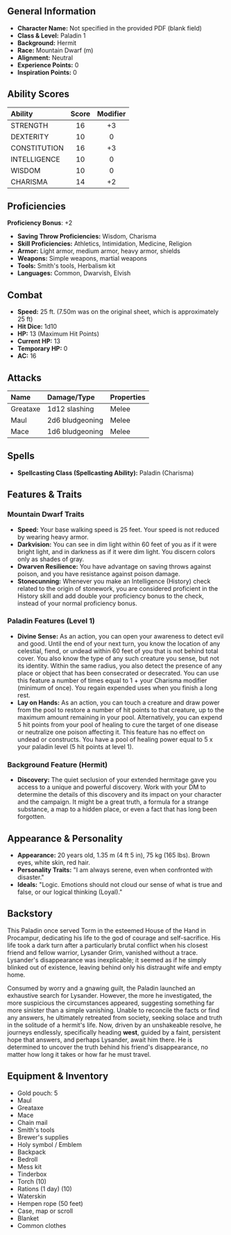 ## General Information

- **Character Name:** Not specified in the provided PDF (blank field)
- **Class & Level:** Paladin 1
- **Background:** Hermit
- **Race:** Mountain Dwarf (m)
- **Alignment:** Neutral
- **Experience Points:** 0
- **Inspiration Points:** 0


## Ability Scores

| Ability      | Score | Modifier |
| :----------- | :---: | :------: |
| STRENGTH     |  16   |    +3    |
| DEXTERITY    |  10   |    0     |
| CONSTITUTION |  16   |    +3    |
| INTELLIGENCE |  10   |    0     |
| WISDOM       |  10   |    0     |
| CHARISMA     |  14   |    +2    |


## Proficiencies

**Proficiency Bonus**: +2

- **Saving Throw Proficiencies:** Wisdom, Charisma
- **Skill Proficiencies:** Athletics, Intimidation, Medicine, Religion
- **Armor:** Light armor, medium armor, heavy armor, shields
- **Weapons:** Simple weapons, martial weapons
- **Tools:** Smith's tools, Herbalism kit
- **Languages:** Common, Dwarvish, Elvish


## Combat

- **Speed:** 25 ft. (7.50m was on the original sheet, which is approximately 25 ft)
- **Hit Dice:** 1d10
- **HP:** 13 (Maximum Hit Points)
- **Current HP:** 13
- **Temporary HP:** 0
- **AC:** 16


## Attacks

| Name     | Damage/Type     | Properties |
| :------- | :-------------- | :--------- |
| Greataxe | 1d12 slashing   | Melee      |
| Maul     | 2d6 bludgeoning | Melee      |
| Mace     | 1d6 bludgeoning | Melee      |


## Spells

- **Spellcasting Class (Spellcasting Ability):** Paladin (Charisma)



## Features & Traits

### Mountain Dwarf Traits

- **Speed:** Your base walking speed is 25 feet. Your speed is not reduced by wearing heavy armor.
- **Darkvision:** You can see in dim light within 60 feet of you as if it were bright light, and in darkness as if it were dim light. You discern colors only as shades of gray.
- **Dwarven Resilience:** You have advantage on saving throws against poison, and you have resistance against poison damage.
- **Stonecunning:** Whenever you make an Intelligence (History) check related to the origin of stonework, you are considered proficient in the History skill and add double your proficiency bonus to the check, instead of your normal proficiency bonus.


### Paladin Features (Level 1)

- **Divine Sense:** As an action, you can open your awareness to detect evil and good. Until the end of your next turn, you know the location of any celestial, fiend, or undead within 60 feet of you that is not behind total cover. You also know the type of any such creature you sense, but not its identity. Within the same radius, you also detect the presence of any place or object that has been consecrated or desecrated. You can use this feature a number of times equal to 1 + your Charisma modifier (minimum of once). You regain expended uses when you finish a long rest.
- **Lay on Hands:** As an action, you can touch a creature and draw power from the pool to restore a number of hit points to that creature, up to the maximum amount remaining in your pool. Alternatively, you can expend 5 hit points from your pool of healing to cure the target of one disease or neutralize one poison affecting it. This feature has no effect on undead or constructs. You have a pool of healing power equal to 5 x your paladin level (5 hit points at level 1).

### Background Feature (Hermit)

- **Discovery:** The quiet seclusion of your extended hermitage gave you access to a unique and powerful discovery. Work with your DM to determine the details of this discovery and its impact on your character and the campaign. It might be a great truth, a formula for a strange substance, a map to a hidden place, or even a fact that has long been forgotten.


## Appearance & Personality

- **Appearance:** 20 years old, 1.35 m (4 ft 5 in), 75 kg (165 lbs). Brown eyes, white skin, red hair.
- **Personality Traits:** "I am always serene, even when confronted with disaster."
- **Ideals:** "Logic. Emotions should not cloud our sense of what is true and false, or our logical thinking (Loyal)."


## Backstory

This Paladin once served Torm in the esteemed House of the Hand in Procampur, dedicating his life to the god of courage and self-sacrifice. His life took a dark turn after a particularly brutal conflict when his closest friend and fellow warrior, Lysander Grim, vanished without a trace. Lysander's disappearance was inexplicable; it seemed as if he simply blinked out of existence, leaving behind only his distraught wife and empty home.

Consumed by worry and a gnawing guilt, the Paladin launched an exhaustive search for Lysander. However, the more he investigated, the more suspicious the circumstances appeared, suggesting something far more sinister than a simple vanishing. Unable to reconcile the facts or find any answers, he ultimately retreated from society, seeking solace and truth in the solitude of a hermit's life. Now, driven by an unshakeable resolve, he journeys endlessly, specifically heading **west**, guided by a faint, persistent hope that answers, and perhaps Lysander, await him there. He is determined to uncover the truth behind his friend's disappearance, no matter how long it takes or how far he must travel.


## Equipment & Inventory

- Gold pouch: 5
- Maul
- Greataxe
- Mace
- Chain mail
- Smith's tools
- Brewer's supplies
- Holy symbol / Emblem
- Backpack
- Bedroll
- Mess kit
- Tinderbox
- Torch (10)
- Rations (1 day) (10)
- Waterskin
- Hempen rope (50 feet)
- Case, map or scroll
- Blanket
- Common clothes